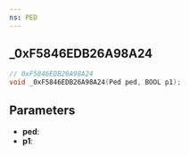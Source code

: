 ```yaml
---
ns: PED
---
```

## _0xF5846EDB26A98A24

```c
// 0xF5846EDB26A98A24
void _0xF5846EDB26A98A24(Ped ped, BOOL p1);
```

## Parameters
* **ped**:
* **p1**:
